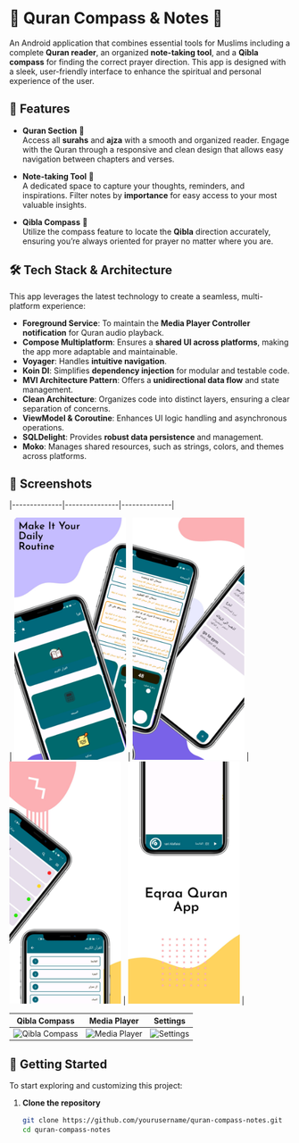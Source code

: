 # 📖 Quran Compass & Notes 🕌 

An Android application that combines essential tools for Muslims including a complete **Quran reader**, an organized **note-taking tool**, and a **Qibla compass** for finding the correct prayer direction. This app is designed with a sleek, user-friendly interface to enhance the spiritual and personal experience of the user.

## 🌟 Features

- **Quran Section** 📜  
  Access all **surahs** and **ajza** with a smooth and organized reader. Engage with the Quran through a responsive and clean design that allows easy navigation between chapters and verses.

- **Note-taking Tool** 📝  
  A dedicated space to capture your thoughts, reminders, and inspirations. Filter notes by **importance** for easy access to your most valuable insights.

- **Qibla Compass** 🧭  
  Utilize the compass feature to locate the **Qibla** direction accurately, ensuring you’re always oriented for prayer no matter where you are.

## 🛠️ Tech Stack & Architecture

This app leverages the latest technology to create a seamless, multi-platform experience:
  
- **Foreground Service**: To maintain the **Media Player Controller notification** for Quran audio playback.
- **Compose Multiplatform**: Ensures a **shared UI across platforms**, making the app more adaptable and maintainable.
- **Voyager**: Handles **intuitive navigation**.
- **Koin DI**: Simplifies **dependency injection** for modular and testable code.
- **MVI Architecture Pattern**: Offers a **unidirectional data flow** and state management.
- **Clean Architecture**: Organizes code into distinct layers, ensuring a clear separation of concerns.
- **ViewModel & Coroutine**: Enhances UI logic handling and asynchronous operations.
- **SQLDelight**: Provides **robust data persistence** and management.
- **Moko**: Manages shared resources, such as strings, colors, and themes across platforms.

## 🎨 Screenshots

|--------------|---------------|--------------|

| <img src="pics/pic1.jpeg" alt="Home Screen" width="200"/> | <img src="pics/pic2.jpeg" alt="Quran Section" width="200"/> | <img src="pics/pic3.jpeg" alt="Notes Filter" width="200"/> | <img src="pics/pic4.jpeg" alt="Notes Filter" width="200"/> |

| Qibla Compass | Media Player | Settings |
|---------------|--------------|----------|
| <img src="link_to_qibla_compass_image" alt="Qibla Compass" width="200"/> | <img src="link_to_media_player_image" alt="Media Player" width="200"/> | <img src="link_to_settings_image" alt="Settings" width="200"/> |

## 🚀 Getting Started

To start exploring and customizing this project:

1. **Clone the repository**  
   ```bash
   git clone https://github.com/yourusername/quran-compass-notes.git
   cd quran-compass-notes
